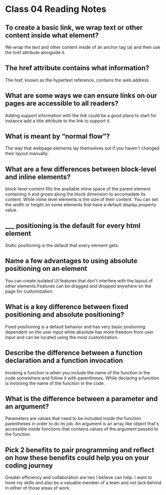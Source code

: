 # Class 04 Reading Notes

## To create a basic link, we wrap text or other content inside what element?

We wrap the text and other content inside of an anchor tag (a) and then use the href attribute alongside it.

## The href attribute contains what information?

The href, known as the hypertext reference, contains the web address

## What are some ways we can ensure links on our pages are accessible to all readers?

Adding support information with the link could be a good place to start for instance add a title attribute to the link to support it.

## What is meant by “normal flow”?

The way that webpage elements lay themselves out if you haven't changed their layout manually.

## What are a few differences between block-level and inline elements?

block-level content fills the available inline space of the parent element containing it and grows along the block dimension to accomadate its content. While inline level elements is the size of their content. You can set the width or height on some elements that have a default display property value.

## ___ positioning is the default for every html element

Static positioning is the default that every element gets.

## Name a few advantages to using absolute positioning on an element

You can create isolated UI features that don't interfere with the layout of other elements.Features can be dragged and dropped anywhere on the page for customization.

## What is a key difference between fixed positioning and absolute positioning?

Fixed positioning is a default behavior and has very basic postioning dependent on the user input while absolute has more freedom from user input and can be located using the most customization.

## Describe the difference between a function declaration and a function invocation

Invoking a function is when you include the name of the function in the code somewhere and follow it with parentheses. While declaring a function is involving the name of the function in the code.

## What is the difference between a parameter and an argument?

Parameters are values that need to be included inside the function parentheses in order to do its job. An argument is an array like object that's accessible inside functions that contains values of the argument passed to the function.

## Pick 2 benefits to pair programming and reflect on how these benefits could help you on your coding journey

Greater efficiency and collaboration are two I believe can help. I want to hone my skills and also be a valuable member of a team and not lack behind in either of those areas of work.
